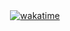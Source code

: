 <div style="display: inline_block" align="center">
	<a href="https://wakatime.com/badge/user/0420002a-2961-49e9-bd88-efcb03deddec/project/018efe52-4d73-43c0-812c-ae5d20fdf4e7">
		<img 
			src="https://wakatime.com/badge/user/0420002a-2961-49e9-bd88-efcb03deddec/project/018efe52-4d73-43c0-812c-ae5d20fdf4e7.svg" 
			alt="wakatime"
		>
	</a>
<div/>
